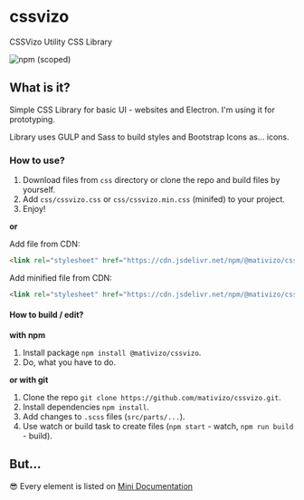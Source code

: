 # cssvizo
CSSVizo Utility CSS Library

![npm (scoped)](https://img.shields.io/npm/v/@mativizo/cssvizo)

## What is it?
Simple CSS Library for basic UI - websites and Electron.
I'm using it for prototyping.

Library uses GULP and Sass to build styles and Bootstrap Icons as... icons.

### How to use?

1. Download files from `css` directory or clone the repo and build files by yourself.
2. Add `css/cssvizo.css` or `css/cssvizo.min.css` (minifed) to your project.
3. Enjoy!

**or**

Add file from CDN: 
```html
<link rel="stylesheet" href="https://cdn.jsdelivr.net/npm/@mativizo/cssvizo@0.0.1/css/cssvizo.css">
```

Add minified file from CDN:
```html
<link rel="stylesheet" href="https://cdn.jsdelivr.net/npm/@mativizo/cssvizo@0.0.1/css/cssvizo.min.css">
```


#### How to build / edit?
**with npm**
1. Install package `npm install @mativizo/cssvizo`.
2. Do, what you have to do.

**or with git**
1. Clone the repo `git clone https://github.com/mativizo/cssvizo.git`.
2. Install dependencies `npm install`.
3. Add changes to `.scss` files (`src/parts/...`).
4. Use watch or build task to create files (`npm start` - watch, `npm run build` - build).

## But...
😎 Every element is listed on [Mini Documentation](https://mativizo.github.io/cssvizo/)
